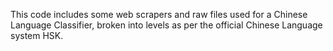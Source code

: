 This code includes some web scrapers and raw files used for a Chinese Language Classifier, broken into levels as per the official Chinese Language system HSK.
